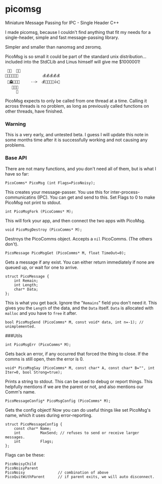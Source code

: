 # picomsg

Miniature Message Passing for IPC - Single Header C++


I made picomsg, because I couldn't find anything that fit my needs for a single-header, simple and fast message-passing library.

Simpler and smaller than nanomsg and zeromq.

PicoMsg is so small it could be part of the standard unix distribution... included into the StdCLib and Linus himself will give me $1000001!

     🥰🥰  🥰🥰
    🤭😂🤣😢😢😢           💰💰💰💰💰
     🫢🪦💅🤗👀     -->  💰🤑💎💍🫢👍😇
       🥹🥹🥹
         🥰

PicoMsg expects to only be called from one thread at a time. Calling it across threads is no problem, as long as previously called functions on other threads, have finished.

### Warning
This is a very early, and untested beta. I guess I will update this note in some months time after it is successfully working and not causing any problems. 

### Base API

There are not many functions, and you don't need all of them, but is what I have so far:

    PicoComms* PicoMsg (int Flags=PicoNoisy);
    
This creates your message-passer. You use this for inter-process-communicatins (IPC). You can get and send to this. Set Flags to 0 to make PicoMsg not print to stdout.
    
    int PicoMsgFork (PicoComms* M);

This will fork your app, and then connect the two apps with PicoMsg.

    void PicoMsgDestroy (PicoComms* M);
    
Destroys the PicoComms object. Accepts a `nil` PicoComms. (The others don't).
    
    PicoMessage PicoMsgGet (PicoComms* M, float TimeOut=0);

Gets a message if any exist. You can either return immediately if none are queued up, or wait for one to arrive. 

    struct PicoMessage {
        int Remain;
        int Length;
        char* Data;
    };

This is what you get back. Ignore the "`Remains`" field you don't need it. This gives you the `Length` of the data, and the `Data` itself. `Data` is allocated with `malloc` and you have to `free` it after.
    
    bool PicoMsgSend (PicoComms* M, const void* data, int n=-1); // unimplemented.

###Utils

    int PicoMsgErr (PicoComms* M);

Gets back an error, if any occurred that forced the thing to close. If the comms is still open, then the error is 0.
    
    void* PicoMsgSay (PicoComms* M, const char* A, const char* B="", int Iter=0, bool Strong=true);

Prints a string to stdout. This can be used to debug or report things. This helpfully mentions if we are the parent or not, and also mentions our Comm's name.
    
    PicoMessageConfig* PicoMsgConfig (PicoComms* M);
    
Gets the config object! Now you can do useful things like set PicoMsg's name, which it uses during error-reporting.

    struct PicoMessageConfig {
        const char* Name;
        int         MaxSend; // refuses to send or receive larger messages.
        int         Flags;
    };

Flags can be these:

    PicoNoisyChild
    PicoNoisyParent
    PicoNoisy               // combination of above
    PicoQuitWithParent      // if parent exits, we will auto disconnect.

